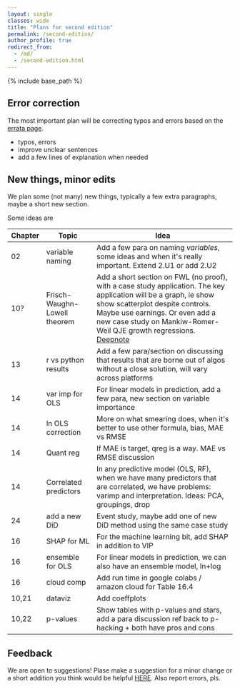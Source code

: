 ```yaml
---
layout: single
classes: wide
title: "Plans for second edition"
permalink: /second-edition/
author_profile: true
redirect_from:
  - /md/
  - /second-edition.html
---
```


{% include base_path %}

## Error correction

The most important plan will be correcting typos and errors based on the [errata page](/errata/).
* typos, errors
* improve unclear sentences 
* add a few lines of explanation when needed

## New things, minor edits

We plan some (not many) new things, typically a few extra paragraphs, maybe a short new section. 

Some ideas are

| Chapter | Topic                         | Idea                                                                                         |
| ------- | ------------------------------|--------------------------------------------------------------------------------------------------------|
|  02 |variable naming |   Add a few para on naming *variables*, some ideas and when it's really important. Extend 2.U1 or add 2.U2 |
| 10?     |  Frisch-Waughn-Lowell theorem | Add a short section on FWL (no proof), with a case study application. The key application will be a graph, ie show show scatterplot despite controls. Maybe use earnings. Or even add a new case study on Mankiw-Romer-Weil QJE growth regressions. [Deepnote](https://deepnote.com/@carlos-mendez/R-Augmented-Solow-Model-d90f7550-909c-407d-8295-9ba49e81764f) | 
|  13 | r vs python results|   Add a few para/section on discussing that results that are borne out of algos without a close solution, will vary across platforms |
|  14 |var imp for OLS |  For linear models in prediction, add a few para, new section on variable importance |
|  14 |ln OLS correction |  More on what smearing does, when it's better to use other formula, bias, MAE vs RMSE |
|  14 |Quant reg |  If MAE is target, qreg is a way. MAE vs RMSE discussion |
|  14 |Correlated predictors |  In any predictive model (OLS, RF), when we have many predictors that are correlated, we have problems: varimp and interpretation. Ideas: PCA, groupings, drop|
|  24 | add a new DiD |  Event study, maybe add one of new DiD method using the same case study |
| 16 | SHAP for ML | For the machine learning bit, add SHAP in addition to VIP  |
|  16 | ensemble for OLS |  For linear models in prediction, we can also have an ensemble model, ln+log |
|16 | cloud comp|  Add run time in google colabs / amazon cloud for Table 16.4 |
| 10,21| dataviz | Add coeffplots |
|10,22 | p-values |  Show tables with p-values and stars, add a para discussion ref back to p-hacking + both have pros and cons|


## Feedback

We are open to suggestions!
Plase make a suggestion for a minor change or a short addition you think would be helpful [HERE](https://gabors-data-analysis.com/contact-us/). Also report errors, pls. 


